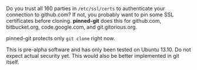 Do you trust all 160 parties in `/etc/ssl/certs` to authenticate your connection to github.com?  If not, you probably want to pin some SSL certificates before cloning.  **pinned-git** does this for github.com, bitbucket.org, code.google.com, and git.gitorious.org.

pinned-git protects only `git clone` right now.

This is pre-alpha software and has only been tested on Ubuntu 13.10.  Do not expect actual security yet.  This would also be better implemented in git itself.
